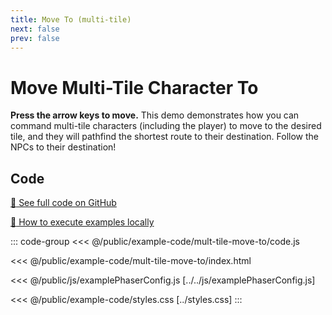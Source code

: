 ```yaml
---
title: Move To (multi-tile)
next: false
prev: false
---
```


<script setup>
import ExampleFrame from '../../components/ExampleFrame.vue';
</script>

# Move Multi-Tile Character To

**Press the arrow keys to move.** This demo demonstrates how you can command multi-tile characters (including the player) to move to the desired tile, and they will pathfind the shortest route to their destination. Follow the NPCs to their destination!

<ExampleFrame :src="'../../example-code/mult-tile-move-to/index.html'" />

## Code

[:link: See full code on GitHub](https://github.com/Annoraaq/grid-engine/tree/master/docs/public/example-code/mult-tile-move-to)

[:open_book: How to execute examples locally](https://annoraaq.github.io/grid-engine/usage/execute-examples-locally/index.html)

::: code-group
<<< @/public/example-code/mult-tile-move-to/code.js

<<< @/public/example-code/mult-tile-move-to/index.html

<<< @/public/js/examplePhaserConfig.js [../../js/examplePhaserConfig.js]

<<< @/public/example-code/styles.css [../styles.css]
:::
